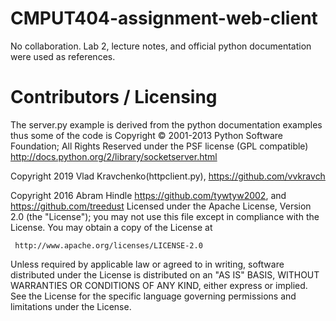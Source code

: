CMPUT404-assignment-web-client
==============================
No collaboration.
Lab 2, lecture notes, and official python documentation were used as references.

Contributors / Licensing
========================


The server.py example is derived from the python documentation
examples thus some of the code is Copyright © 2001-2013 Python
Software Foundation; All Rights Reserved under the PSF license (GPL
compatible) http://docs.python.org/2/library/socketserver.html
 
 Copyright 2019 Vlad Kravchenko(httpclient.py), https://github.com/vvkravch
 
 Copyright 2016 Abram Hindle https://github.com/tywtyw2002, and https://github.com/treedust
 Licensed under the Apache License, Version 2.0 (the "License");
 you may not use this file except in compliance with the License.
 You may obtain a copy of the License at
 
     http://www.apache.org/licenses/LICENSE-2.0
 
 Unless required by applicable law or agreed to in writing, software
 distributed under the License is distributed on an "AS IS" BASIS,
 WITHOUT WARRANTIES OR CONDITIONS OF ANY KIND, either express or implied.
 See the License for the specific language governing permissions and
 limitations under the License.

